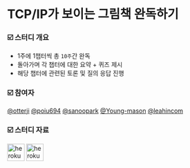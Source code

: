 # TCP/IP가 보이는 그림책 완독하기

### ☑️ 스터디 개요

- 1주에 1챕터씩 총 `10주`간 완독
- 돌아가며 각 챕터에 대한 요약 + 퀴즈 제시
- 해당 챕터에 관련된 토론 및 질의 응답 진행

### ☑️ 참여자

[@otterji](https://github.com/otterji) [@poiu694](https://github.com/poiu694) [@sanoopark](https://github.com/sanoopark) [@Young-mason](https://github.com/Young-mason) [@leahincom](https://github.com/leahincom)

### ☑️ 스터디 자료

<p align="left">
<img src="https://upload.wikimedia.org/wikipedia/commons/1/1e/Google_Slides_logo_%282014-2020%29.svg" alt="heroku" width="40" height="40"/> </a> <a href="https://docs.google.com/presentation/d/1aurrB3iaGTdJSUgOa0KNcOGl54F36yj0UVZChDhQJLI/edit?usp=sharing" target="_blank" rel="noreferrer">
<img src="https://upload.wikimedia.org/wikipedia/commons/4/45/Notion_app_logo.png" alt="heroku" width="40" height="40"/> </a> <a href="https://snow-chestnut-45b.notion.site/CS-95489bb2a6b54d2481a3ff5b4904dd0c" target="_blank" rel="noreferrer">
</p>
